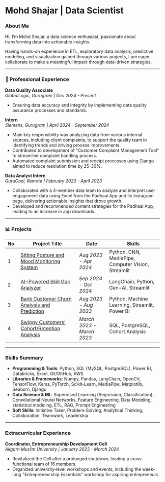 # Mohd Shajar | Data Scientist 

### About Me

Hi, 
I’m Mohd Shajar, a data science enthusiast, passionate about transforming data into actionable insights.

Having hands-on experience in ETL, exploratory data analysis, predictive modeling, and visualization gained through various projects, I am eager collaborate to make a meaningful impact through data-driven strategies.

---

### 💼 Professional Experience

**Data Quality Associate**  
*GlobalLogic, Gurugram | Dec 2024 - Present*  
- Ensuring data accuracy and integrity by implementing data quality assurance processes and standards.
  
**Intern**  
*Siemens, Gurugram | April 2024 - September 2024*  
- Main key responsibility was analyzing data from various internal sources, including client complaints, to support the quality team in identifying trends and driving process improvements. 
- Contributed to development of "Customer Complaint Management Tool" to streamline complaint handling process.
- Automated complaint submission and receipt processes using Django aimed to reduce resolution time by 25-30%.
  
**Data Analyst Intern**  
*GuruCool, Remote | February 2023 - April 2023*  
- Collaborated with a 3-member data team to analyze and interpret user engagement data  using Excel from the Padhaai App and its Instagram page, delivering actionable insights that drove growth.  
- Developed and recommended content strategies for the Padhaai App, leading to an increase in app downloads.


--- 
### 📊 Projects

| No. | Project Title                                                                                                       | Date                         | Skills                                |
|-----|----------------------------------------------------------------------------------------------------------------------|-------------------------------|---------------------------------------|
| 1   | [Sitting Posture and Mood Monitoring System](https://github.com/Shajar87/Posture-Mood-Monitoring-System-Using-Deep-Learning) | *Aug 2023 - Apr 2024*        | Python, CNN, MediaPipe, Computer Vision, Streamlit |
| 2   | [AI-Powered Skill Gap Analyzer](https://github.com/Shajar87/Resume-Analyzer-/tree/main)                              | *Sep 2024 - Oct 2024*        | LangChain, Python, Gen-AI, Streamlit |
| 3   | [Bank Customer Churn Analysis and Prediction](https://github.com/Shajar87/Customer_Churn_EDA_Prediction)             | *Aug 2023 - Aug 2023*        | Python, Machine Learning, Streamlit, Power BI       |
| 4   | [Swiggy Customers’ Cohort/Retention Analysis](https://github.com/Shajar87/Swiggy-Case-Study-using-SQL)               | *March 2023 - March 2023*    | SQL, PostgreSQL, Cohort Analysis |

----
### Skills Summary
- **Programming & Tools**: Python, SQL (MySQL, PostgreSQL), Power BI, Databricks, Excel, Git/GitHub, AWS
- **Libraries & Frameworks**: Numpy, Pandas, LangChain, OpenCV, TensorFlow, Keras, PyTorch, Scikit-Learn, MediaPipe,
Matplotlib, Seaborn, Django
- **Data Science & ML**: Supervised Learning (Regression, Classification), Convolutional Neural Networks,
Feature Engineering, Data Modeling, statistical modeling, ETL, RAG, Prompt Engineering
- **Soft Skills**: Initiative Taker, Problem-Solving, Analytical Thinking, Collaboration, Teamwork, Leadership
---

### Extracurricular Experience

**Coordinator, Entrepreneurship Development Cell**  
*Aligarh Muslim University | January 2023 - March 2024*  
- Revitalized the Cell after a prolonged shutdown, leading a cross-functional team of 16 members.  
- Organized university-level workshops and events, including the week-long "Entrepreneurship Essentials" workshop for aspiring entrepreneurs.

